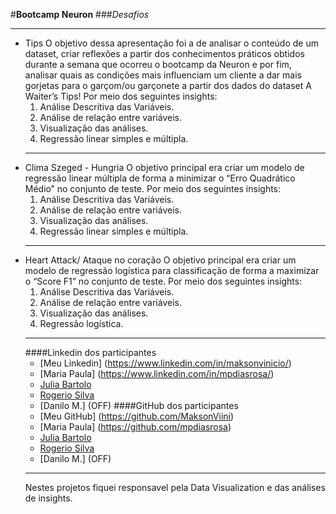 #**Bootcamp Neuron**
###*Desafios*
***
* Tips
    O objetivo dessa apresentação foi a de analisar o conteúdo de um dataset, criar reflexões a partir dos conhecimentos práticos obtidos durante a semana que ocorreu o bootcamp     da Neuron e por fim, analisar quais as condições mais influenciam um cliente a dar mais gorjetas para o garçom/ou garçonete a partir dos dados do dataset A Waiter’s Tips!
    Por meio dos seguintes insights: 
    1.  Análise Descritiva das Variáveis.
    2.  Análise de relação entre variáveis.
    3.  Visualização das análises.
    4.  Regressão linear simples e múltipla.
    ***
* Clima Szeged - Hungria
    O objetivo principal era criar um modelo de regressão linear múltipla de forma a minimizar o “Erro Quadrático Médio” no conjunto de teste.
    Por meio dos seguintes insights: 
    1. Análise Descritiva das Variáveis.
    2. Análise de relação entre variáveis.
    3. Visualização das análises.
    4. Regressão linear simples e múltipla.
    ***
* Heart Attack/ Ataque no coração
    O objetivo principal era criar um modelo de regressão logística para classificação de forma a maximizar o “Score F1” no conjunto de teste.
    Por meio dos seguintes insights:
    1. Análise Descritiva das Variáveis.
    2. Análise de relação entre variáveis.
    3. Visualização das análises.
    4. Regressão logística.
    ****
    ####Linkedin dos participantes
    * [Meu Linkedin] (https://www.linkedin.com/in/maksonvinicio/)
    * [Maria Paula]  (https://www.linkedin.com/in/mpdiasrosa/)
    * [Julia Bartolo](https://www.linkedin.com/in/juliabartolo/)
    * [Rogerio Silva](https://www.linkedin.com/in/rogerio-silva-sampaio-037a7216/)
    * [Danilo M.] (OFF)
    ####GitHub dos participantes
    * [Meu GitHub] (https://github.com/MaksonViini)
    * [Maria Paula]  (https://github.com/mpdiasrosa)
    * [Julia Bartolo](OFF)
    * [Rogerio Silva](https://github.com/rssampaio)
    * [Danilo M.] (OFF)
    ****
    Nestes projetos fiquei responsavel pela Data Visualization e das análises de insights.

